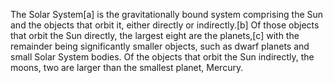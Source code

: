 The Solar System[a] is the gravitationally bound system comprising the Sun and the objects that orbit it, either directly or indirectly.[b] Of those objects that orbit the Sun directly, the largest eight are the planets,[c] with the remainder being significantly smaller objects, such as dwarf planets and small Solar System bodies. Of the objects that orbit the Sun indirectly, the moons, two are larger than the smallest planet, Mercury.
